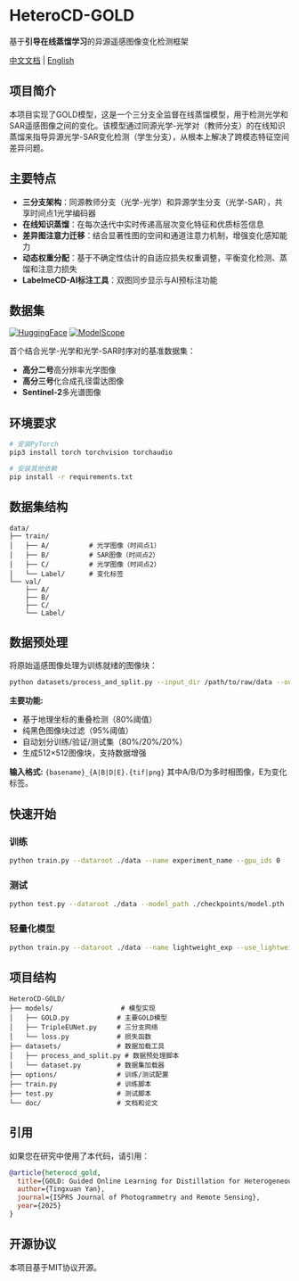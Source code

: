 # HeteroCD-GOLD

基于**引导在线蒸馏学习**的异源遥感图像变化检测框架

[中文文档](README_CN.md) | [English](README.md)

## 项目简介

本项目实现了GOLD模型，这是一个三分支全监督在线蒸馏模型，用于检测光学和SAR遥感图像之间的变化。该模型通过同源光学-光学对（教师分支）的在线知识蒸馏来指导异源光学-SAR变化检测（学生分支），从根本上解决了跨模态特征空间差异问题。

## 主要特点

- **三分支架构**：同源教师分支（光学-光学）和异源学生分支（光学-SAR），共享时间点1光学编码器
- **在线知识蒸馏**：在每次迭代中实时传递高层次变化特征和优质标签信息
- **差异图注意力迁移**：结合显著性图的空间和通道注意力机制，增强变化感知能力
- **动态权重分配**：基于不确定性估计的自适应损失权重调整，平衡变化检测、蒸馏和注意力损失
- **LabelmeCD-AI标注工具**：双图同步显示与AI预标注功能

## 数据集
[![HuggingFace](https://img.shields.io/badge/🤗%20Hugging%20Face-Dataset-yellow)](https://huggingface.co/datasets/Mercyiris/remote-sensing-change-detection)
[![ModelScope](https://img.shields.io/badge/魔搭社区-Dataset-blue)](https://modelscope.cn/datasets/Mriris/remote-sensing-change-detection)

首个结合光学-光学和光学-SAR时序对的基准数据集：
- **高分二号**高分辨率光学图像
- **高分三号**化合成孔径雷达图像
- **Sentinel-2**多光谱图像

## 环境要求

```bash
# 安装PyTorch
pip3 install torch torchvision torchaudio

# 安装其他依赖
pip install -r requirements.txt
```

## 数据集结构

```
data/
├── train/
│   ├── A/          # 光学图像（时间点1）
│   ├── B/          # SAR图像（时间点2）
│   ├── C/          # 光学图像（时间点2）
│   └── Label/      # 变化标签
└── val/
    ├── A/
    ├── B/
    ├── C/
    └── Label/
```

## 数据预处理

将原始遥感图像处理为训练就绪的图像块：

```bash
python datasets/process_and_split.py --input_dir /path/to/raw/data --output_dir /path/to/processed/data
```

**主要功能:**
- 基于地理坐标的重叠检测（80%阈值）
- 纯黑色图像块过滤（95%阈值）
- 自动划分训练/验证/测试集（80%/20%/20%）
- 生成512×512图像块，支持数据增强

**输入格式:** `{basename}_{A|B|D|E}.{tif|png}` 其中A/B/D为多时相图像，E为变化标签。

## 快速开始

### 训练

```bash
python train.py --dataroot ./data --name experiment_name --gpu_ids 0
```

### 测试

```bash
python test.py --dataroot ./data --model_path ./checkpoints/model.pth --phase test
```

### 轻量化模型

```bash
python train.py --dataroot ./data --name lightweight_exp --use_lightweight --gpu_ids 0
```

## 项目结构

```
HeteroCD-GOLD/
├── models/                 # 模型实现
│   ├── GOLD.py            # 主要GOLD模型
│   ├── TripleEUNet.py     # 三分支网络
│   └── loss.py            # 损失函数
├── datasets/              # 数据加载工具
│   ├── process_and_split.py # 数据预处理脚本
│   └── dataset.py         # 数据集加载器
├── options/               # 训练/测试配置
├── train.py               # 训练脚本
├── test.py                # 测试脚本
└── doc/                   # 文档和论文
```

## 引用

如果您在研究中使用了本代码，请引用：

```bibtex
@article{heterocd_gold,
  title={GOLD: Guided Online Learning for Distillation for Heterogeneous Remote Sensing Image Change Detection},
  author={Tingxuan Yan},
  journal={ISPRS Journal of Photogrammetry and Remote Sensing},
  year={2025}
}
```

## 开源协议

本项目基于MIT协议开源。